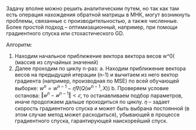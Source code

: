 Задачу вполне можно решить аналитическим путем, но так как там есть операция нахождения обратной матрицы в МНК, могут возникнуть проблемы, связанные с производительностью, а также численные. Более простой подход – оптимизационный, например, при помощи градиентного спуска или стохастического GD.

Алгоритм:
1) Находим начальное приближение вектора вектора весов w^0( (массив из случайных значений)
2) Далее проходим по циклу n-раз:
    a. Находим приближение вектора весов на предыдущей итерации (n-1) и вычитаем из него вектор  градиента (например, производная по MSE) по всей обучающей выборке: $w^n=w^{n-1}-\eta\nabla(Q(w^{n-1}, X))$
    b. Проверяем условие останова: $‖𝑤^n − 𝑤^{n-1}‖ < 𝜀$, то останавливаем подбор параметров, иначе продолжаем дальше проходиться по циклу.
𝜂 – задает скорость градиентного спуска и может быть выбрана постоянной (в этом случае метод может расходиться), убывающей в процессе градиентного спуска, гарантирующей наискорейший спуск.